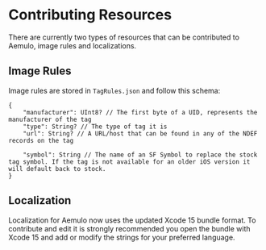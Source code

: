 # Contributing Resources

There are currently two types of resources that can be contributed to Aemulo, image rules and localizations.

## Image Rules
Image rules are stored in `TagRules.json` and follow this schema:
``` 
{
    "manufacturer": UInt8? // The first byte of a UID, represents the manufacturer of the tag
    "type": String? // The type of tag it is
    "url": String? // A URL/host that can be found in any of the NDEF records on the tag

    "symbol": String // The name of an SF Symbol to replace the stock tag symbol. If the tag is not available for an older iOS version it will default back to stock.
}
```

## Localization
Localization for Aemulo now uses the updated Xcode 15 bundle format. To contribute and edit it is strongly recommended you open the bundle with Xcode 15 and add or modify the strings for your preferred language. 